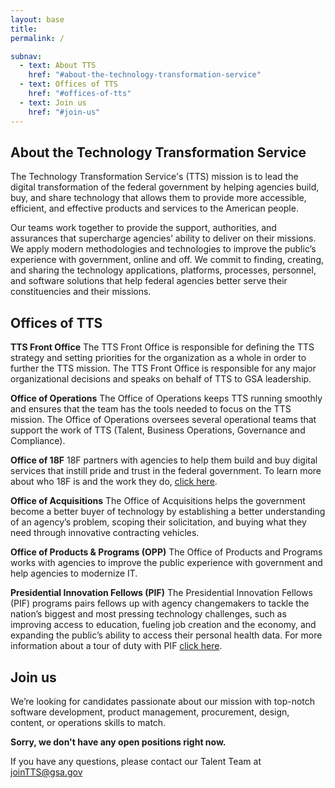 ```yaml
---
layout: base
title:
permalink: /

subnav:
  - text: About TTS
    href: "#about-the-technology-transformation-service"
  - text: Offices of TTS
    href: "#offices-of-tts"
  - text: Join us
    href: "#join-us"
---
```


## About the Technology Transformation Service

The Technology Transformation Service's (TTS) mission is to lead the digital transformation of the federal government by helping agencies build, buy, and share technology that allows them to provide more accessible, efficient, and effective products and services to the American people.

Our teams work together to provide the support, authorities, and assurances that supercharge agencies’ ability to deliver on their missions. We apply modern methodologies and technologies to improve the public’s experience with government, online and off. We commit to finding, creating, and sharing the technology applications, platforms, processes, personnel, and software solutions that help federal agencies better serve their constituencies and their missions.

## Offices of TTS

**TTS Front Office**
The TTS Front Office is responsible for defining the TTS strategy and setting priorities for the organization as a whole in order to further the TTS mission. The TTS Front Office is responsible for any major organizational decisions and speaks on behalf of TTS to GSA leadership.

**Office of Operations**
The Office of Operations keeps TTS running smoothly and ensures that the team has the tools needed to focus on the TTS mission. The Office of Operations oversees several operational teams that support the work of TTS (Talent, Business Operations, Governance and Compliance).

**Office of 18F**
18F partners with agencies to help them build and buy digital services that instill pride and trust in the federal government. To learn more about who 18F is and the work they do, [click here](https://18f.gsa.gov/about/).

**Office of Acquisitions**
The Office of Acquisitions helps the government become a better buyer of technology by establishing a better understanding of an agency’s problem, scoping their solicitation, and buying what they need through innovative contracting vehicles.

**Office of Products & Programs (OPP)**
The Office of Products and Programs works with agencies to improve the public experience with government and help agencies to modernize IT.

**Presidential Innovation Fellows (PIF)**
The Presidential Innovation Fellows (PIF) programs pairs fellows up with agency changemakers to tackle the nation’s biggest and most pressing technology challenges, such as improving access to education, fueling job creation and the economy, and expanding the public’s ability to access their personal health data. For more information about a tour of duty with PIF [click here](https://presidentialinnovationfellows.gov/).


## Join us

We’re looking for candidates passionate about our mission with top-notch software development, product management, procurement, design, content, or operations skills to match.

**Sorry, we don't have any open positions right now.**

If you have any questions, please contact our Talent Team at joinTTS@gsa.gov
